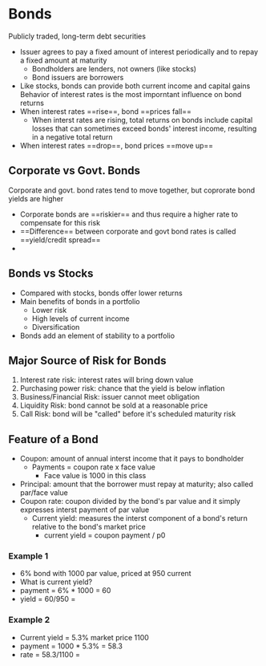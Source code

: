 # Bonds
Publicly traded, long-term debt securities
- Issuer agrees to pay a fixed amount of interest periodically and to repay a fixed amount at maturity
	- Bondholders are lenders, not owners (like stocks)
	- Bond issuers are borrowers
- Like stocks, bonds can provide both current income and capital gains
Behavior of interest rates is the most imporntant influence on bond returns
- When interest rates ==rise==, bond ==prices fall==
	- When interst rates are rising, total returns on bonds include capital losses that can sometimes exceed bonds' interest income, resulting in a negative total return
- When interest rates ==drop==, bond prices ==move up==
## Corporate vs Govt. Bonds
Corporate and govt. bond rates tend to move together, but coprorate bond yields are higher
- Corporate bonds are ==riskier== and thus require a higher rate to compensate for this risk
- ==Difference== between corporate and govt bond rates is called ==yield/credit spread==
- 
## Bonds vs Stocks
- Compared with stocks, bonds offer lower returns
- Main benefits of bonds in a portfolio
	- Lower risk
	- High levels of current income
	- Diversification
- Bonds add an element of stability to a portfolio
## Major Source of Risk for Bonds
1. Interest rate risk: interest rates will bring down value
2. Purchasing power risk: chance that the yield is below inflation
3. Business/Financial Risk: issuer cannot meet obligation
4. Liquidity Risk: bond cannot be sold at a reasonable price
5. Call Risk: bond will be "called" before it's scheduled maturity risk
## Feature of a Bond
- Coupon: amount of annual interst income that it pays to bondholder
	- Payments = coupon rate x face value
		- Face value is 1000 in this class
- Principal: amount that the borrower must repay at maturity; also called par/face value
- Coupon rate: coupon divided by the bond's par value and it simply expresses interst payment of par value
	- Current yield: measures the interst component of a bond's return relative to the bond's market price
		- current yield = coupon payment / p0
### Example 1
- 6% bond with 1000 par value, priced at 950 current
- What is current yield?
- payment = 6% * 1000 = 60
- yield = 60/950 = 
### Example 2
- Current yield = 5.3% market price 1100
- payment = 1000 * 5.3% = 58.3
- rate = 58.3/1100 = 